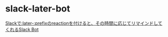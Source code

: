 # slack-later-bot

[Slackで:later-:prefixのreactionを付けると、その時間に応じてリマインドしてくれるSlack Bot](https://zenn.dev/articles/103379d484406c)